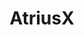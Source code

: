 ---
title: AtriusX
github: https://github.com/AtriusX
mode: dark
transition: 3s
archetype:
- Badges | Tags | Icons
---